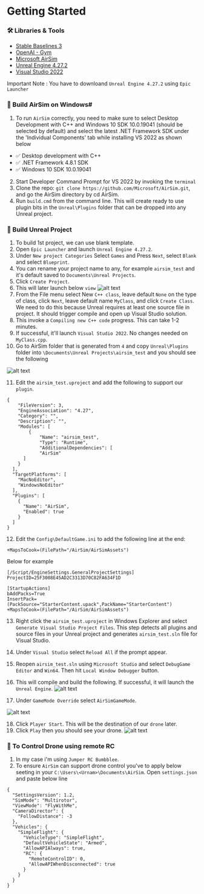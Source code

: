 # Getting Started

### 🛠️ Libraries & Tools

- [Stable Baselines 3](https://github.com/DLR-RM/stable-baselines3)
- [OpenAI - Gym](https://github.com/openai/gym)
- [Microsoft AirSim](https://github.com/microsoft/AirSim)
- [Unreal Engine 4.27.2](https://www.unrealengine.com/en-US/)
- [Visual Studio 2022](https://visualstudio.microsoft.com/thank-you-downloading-visual-studio/?sku=Community&channel=Release&version=VS2022&source=VSLandingPage&cid=2030&passive=false)

Important Note : You have to downloand `Unreal Engine 4.27.2` using `Epic Launcher`

### 👷 Build AirSim on Windows# ###
1. To run `AirSim` correctly, you need to make sure to select Desktop Development with C++ and Windows 10 SDK 10.0.19041 (should be selected by default) and select the latest .NET Framework SDK under the 'Individual Components' tab while installing VS 2022 as shown below

- ✅ Desktop development with C++
- ✅ .NET Framework 4.8.1 SDK
- ✅ Windows 10 SDK 10.0.19041 

2. Start Developer Command Prompt for VS 2022 by invoking the `terminal`
3. Clone the repo: `git clone https://github.com/Microsoft/AirSim.git`, and go the AirSim directory by cd AirSim.
4. Run `build.cmd` from the command line. This will create ready to use plugin bits in the `Unreal\Plugins` folder that can be dropped into any Unreal project.

### 🔨 Build Unreal Project #### 
1. To build 1st project, we can use blank template.
2. Open `Epic Launcher` and launch `Unreal Engine 4.27.2`. 
3. Under `New project Categories` Select `Games` and Press `Next`, select `Blank` and select `Blueprint`.
4. You can rename your project name to any, for example `airsim_test` and it's default saved to `Documents\Unreal Projects`. 
5. Click `Create Project`. 
6. This will later launch below `view`
![alt text](image.png)
7. From the File menu select New `C++ class`, leave default `None` on the type of class, click `Next`, leave default name `MyClass`, and click `Create Class`. We need to do this because Unreal requires at least one source file in project. It should trigger compile and open up Visual Studio solution.
8. This invoke a `Compiling new C++ code` progress. This can take 1-2 minutes.
9. If successful, it'll launch `Visual Studio 2022`. No changes needed on `MyClass.cpp`. 
10. Go to AirSim folder that is generated from `4` and copy `Unreal\Plugins` folder into `\Documents\Unreal Projects\airsim_test` and you should see the following

![alt text](image-2.png)

11. Edit the `airsim_test.uproject` and add the following to support our `plugin`.
```
{
	"FileVersion": 3,
	"EngineAssociation": "4.27",
	"Category": "",
	"Description": "",
	"Modules": [
		{
			"Name": "airsim_test",
			"Type": "Runtime",
			"AdditionalDependencies": [ 
			"AirSim"
      ]
    }
  ],
  "TargetPlatforms": [
    "MacNoEditor",
    "WindowsNoEditor"
  ],
  "Plugins": [
    {
      "Name": "AirSim",
      "Enabled": true
    }
  ]
}
```

12. Edit the `Config\DefaultGame.ini` to add the following line at the end:
```
+MapsToCook=(FilePath="/AirSim/AirSimAssets")
```

Below for example
```
[/Script/EngineSettings.GeneralProjectSettings]
ProjectID=25F3008E45AD2C3313D70C82FA634F1D

[StartupActions]
bAddPacks=True
InsertPack=(PackSource="StarterContent.upack",PackName="StarterContent")
+MapsToCook=(FilePath="/AirSim/AirSimAssets")
```

13. Right click the `airsim_test.uproject` in Windows Explorer and select `Generate Visual Studio Project Files`. This step detects all plugins and source files in your Unreal project and generates `airsim_test.sln` file for Visual Studio.
14. Under `Visual Studio` select `Reload All` if the prompt appear. 
15. Reopen `airsim_test.sln` using `Microsoft Studio` and select `DebugGame Editor` and `Win64`. Then hit `Local Window Debugger` button.  
16. This will compile and build the following. If successful, it will launch the `Unreal Engine`.
![alt text](image-3.png)

17. Under `GameMode Override` select `AirSimGameMode`. 

![alt text](image-4.png)

18. Click `Player Start`. This will be the destination of our `drone` later.
19. Click `Play` then you should see your drone.
![alt text](image-5.png)

### 👷 To Control Drone using remote RC ###
1. In my case i'm using `Jumper RC Bumbblee`.
2. To ensure `AirSim` can support drone control you've to apply below seeting in your `C:\Users\<Urnam>\Documents\AirSim`. Open `settings.json` and paste below line
```
{
  "SettingsVersion": 1.2,
  "SimMode": "Multirotor",
  "ViewMode": "FlyWithMe",
  "CameraDirector": {
    "FollowDistance": -3
  },
  "Vehicles": {
    "SimpleFlight": {
      "VehicleType": "SimpleFlight",
      "DefaultVehicleState": "Armed",
      "AllowAPIAlways": true,
      "RC": {
        "RemoteControlID": 0,
        "AllowAPIWhenDisconnected": true
      }
    }
  }
}
```

